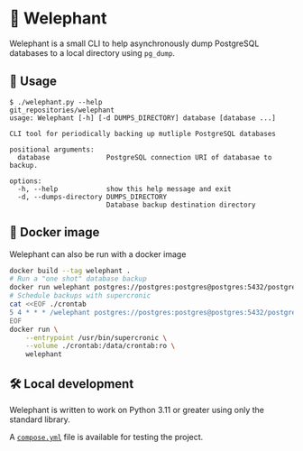 # 🐘 Welephant

Welephant is a small CLI to help asynchronously dump PostgreSQL databases to a local directory using `pg_dump`.

## 🏁 Usage

```
$ ./welephant.py --help                                                                                           git_repositories/welephant
usage: Welephant [-h] [-d DUMPS_DIRECTORY] database [database ...]

CLI tool for periodically backing up mutliple PostgreSQL databases

positional arguments:
  database              PostgreSQL connection URI of databasae to backup.

options:
  -h, --help            show this help message and exit
  -d, --dumps-directory DUMPS_DIRECTORY
                        Database backup destination directory
```

## 🐋 Docker image

Welephant can also be run with a docker image

```bash
docker build --tag welephant .
# Run a "one shot" database backup
docker run welephant postgres://postgres:postgres@postgres:5432/postgres
# Schedule backups with supercronic
cat <<EOF ./crontab
5 4 * * * /welephant postgres://postgres:postgres@postgres:5432/postgres
EOF
docker run \
    --entrypoint /usr/bin/supercronic \
    --volume ./crontab:/data/crontab:ro \
    welephant
```

## 🛠️ Local development

Welephant is written to work on Python 3.11 or greater using only the standard library.

A [`compose.yml`](./compose.yml) file is available for testing the project.
